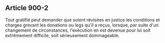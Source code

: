 Article 900-2
----
Tout gratifié peut demander que soient révisées en justice les conditions et
charges grevant les donations ou legs qu'il a reçus, lorsque, par suite d'un
changement de circonstances, l'exécution en est devenue pour lui soit
extrêmement difficile, soit sérieusement dommageable.
